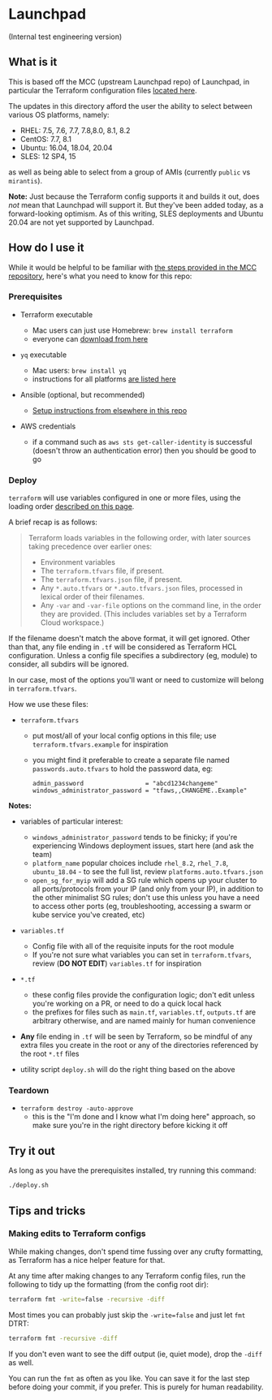 # Launchpad

(Internal test engineering version)

## What is it

This is based off the MCC (upstream Launchpad repo) of Launchpad, in particular the Terraform configuration files [located here](https://github.com/Mirantis/mcc/tree/master/examples/tf-aws).

The updates in this directory afford the user the ability to select between various OS platforms, namely:

* RHEL: 7.5, 7.6, 7.7, 7.8,8.0, 8.1, 8.2
* CentOS: 7.7, 8.1
* Ubuntu: 16.04, 18.04, 20.04
* SLES: 12 SP4, 15

as well as being able to select from a group of AMIs (currently `public` vs `mirantis`).

**Note:** Just because the Terraform config supports it and builds it out, does _not_ mean that Launchpad will support it. But they've been added today, as a forward-looking optimism. As of this writing, SLES deployments and Ubuntu 20.04 are not yet supported by Launchpad.

## How do I use it

While it would be helpful to be familiar with [the steps provided in the MCC repository](https://github.com/Mirantis/mcc/blob/master/examples/tf-aws/README.md), here's what you need to know for this repo:

### Prerequisites

* Terraform executable
  * Mac users can just use Homebrew: `brew install terraform`
  * everyone can [download from here](https://www.terraform.io/downloads.html)

* `yq` executable
  * Mac users: `brew install yq`
  * instructions for all platforms [are listed here](https://github.com/mikefarah/yq/blob/master/README.md)

* Ansible (optional, but recommended)
  * [Setup instructions from elsewhere in this repo](../system_test_toolbox/ansible)

* AWS credentials
  * if a command such as `aws sts get-caller-identity` is successful (doesn't throw an authentication error) then you should be good to go

### Deploy

`terraform` will use variables configured in one or more files, using the loading order [described on this page](https://www.terraform.io/docs/language/values/variables.html#variable-definition-precedence).

A brief recap is as follows:

> Terraform loads variables in the following order, with later sources taking precedence over earlier ones:
>
> * Environment variables
> * The `terraform.tfvars` file, if present.
> * The `terraform.tfvars.json` file, if present.
> * Any `*.auto.tfvars` or `*.auto.tfvars.json` files, processed in lexical order of their filenames.
> * Any `-var` and `-var-file` options on the command line, in the order they are provided. (This includes variables set by a Terraform Cloud workspace.)

If the filename doesn't match the above format, it will get ignored. Other than that, any file ending in `.tf` will be considered as Terraform HCL configuration. Unless a config file specifies a subdirectory (eg, module) to consider, all subdirs will be ignored.

In our case, most of the options you'll want or need to customize will belong in `terraform.tfvars`.

How we use these files:

* `terraform.tfvars`
  * put most/all of your local config options in this file; use `terraform.tfvars.example` for inspiration
  * you might find it preferable to create a separate file named `passwords.auto.tfvars` to hold the password data, eg:

    ```text
    admin_password                 = "abcd1234changeme"
    windows_administrator_password = "tfaws,,CHANGEME..Example"
    ```

**Notes:**

* variables of particular interest:
  * `windows_administrator_password` tends to be finicky; if you're experiencing Windows deployment issues, start here (and ask the team)
  * `platform_name` popular choices include `rhel_8.2`, `rhel_7.8`, `ubuntu_18.04` - to see the full list, review `platforms.auto.tfvars.json`
  * `open_sg_for_myip` will add a SG rule which opens up your cluster to all ports/protocols from your IP (and only from your IP), in addition to the other minimalist SG rules; don't use this unless you have a need to access other ports (eg, troubleshooting, accessing a swarm or kube service you've created, etc)

* `variables.tf`
  * Config file with all of the requisite inputs for the root module
  * If you're not sure what variables you can set in `terraform.tfvars`, review (**DO NOT EDIT**) `variables.tf` for inspiration

* `*.tf`
  * these config files provide the configuration logic; don't edit unless you're working on a PR, or need to do a quick local hack
  * the prefixes for files such as `main.tf`, `variables.tf`, `outputs.tf` are arbitrary otherwise, and are named mainly for human convenience

* **Any** file ending in `.tf` will be seen by Terraform, so be mindful of any extra files you create in the root or any of the directories referenced by the root `*.tf` files

* utility script `deploy.sh` will do the right thing based on the above

### Teardown

* `terraform destroy -auto-approve`
  * this is the "I'm done and I know what I'm doing here" approach, so make sure you're in the right directory before kicking it off

## Try it out

As long as you have the prerequisites installed, try running this command:

```bash
./deploy.sh
```

## Tips and tricks

### Making edits to Terraform configs

While making changes, don't spend time fussing over any crufty formatting, as Terraform has a nice helper feature for that.

At any time after making changes to any Terraform config files, run the following to tidy up the formatting (from the config root dir):

```bash
terraform fmt -write=false -recursive -diff
```

Most times you can probably just skip the `-write=false` and just let `fmt` DTRT:

```bash
terraform fmt -recursive -diff
```

If you don't even want to see the diff output (ie, quiet mode), drop the `-diff` as well.

You can run the `fmt` as often as you like. You can save it for the last step before doing your commit, if you prefer. This is purely for human readability.
